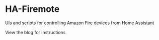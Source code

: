 # HA-Firemote
UIs and scripts for controlling Amazon Fire devices from Home Assistant

View the blog for instructions
